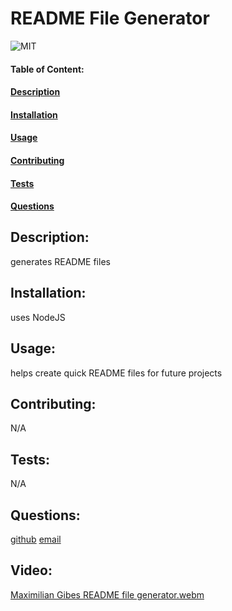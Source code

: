 # README File Generator

![MIT](https://img.shields.io/badge/License-MIT-blue)

#### Table of Content:

#### [Description](#description)

#### [Installation](#installation)

#### [Usage](#usage)

#### [Contributing](#contributing)

#### [Tests](#tests)

#### [Questions](#questions)

## Description:

generates README files

## Installation:

uses NodeJS

## Usage:

helps create quick README files for future projects

## Contributing:

N/A

## Tests:

N/A

## Questions:

[github](https://github.com/Slimshady079/README-Generator)
[email](mailto:maximiliangibes@gmail.com)

## Video:

[Maximilian Gibes README file generator.webm](https://user-images.githubusercontent.com/115417230/202824445-e4373d6e-0ccf-4c61-9191-af4a2e73483d.webm)

